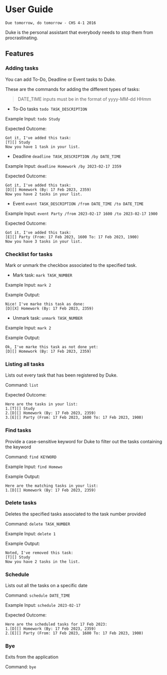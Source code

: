 # User Guide
```agsl
Due tomorrow, do tomorrow - CHS 4-1 2016
```
Duke is the personal assistant that everybody needs to stop them from procrastinating.

## Features

### Adding tasks

You can add To-Do, Deadline or Event tasks to Duke.

These are the commands for adding the different types of tasks:

> DATE_TIME inputs must be in the format of yyyy-MM-dd HHmm

- To-Do tasks `todo TASK_DESCRIPTION`

Example Input: `todo Study`

Expected Outcome:
```
Got it, I've added this task:
[T][] Study
Now you have 1 task in your list.
```

- Deadline `deadline TASK_DESCRIPTION /by DATE_TIME`

Example Input: `deadline Homework /by 2023-02-17 2359`

Expected Outcome:
```
Got it, I've added this task:
[D][] Homework (By: 17 Feb 2023, 2359)
Now you have 2 tasks in your list.
```

- Event `event TASK_DESCRIPTION /from DATE_TIME /to DATE_TIME`

Example Input: `event Party /from 2023-02-17 1600 /to 2023-02-17 1900`

Expected Outcome:
```
Got it, I've added this task:
[E][] Party (From: 17 Feb 2023, 1600 To: 17 Feb 2023, 1900)
Now you have 3 tasks in your list.
```

### Checklist for tasks

Mark or unmark the checkbox associated to the specified task.

- Mark task: `mark TASK_NUMBER`

Example Input: `mark 2`

Example Output:
```
Nice! I've marke this task as done:
[D][X] Homework (By: 17 Feb 2023, 2359)
```

- Unmark task: `unmark TASK_NUMBER`

Example Input: `mark 2`

Example Output:
```
Ok, I've marke this task as not done yet:
[D][] Homework (By: 17 Feb 2023, 2359)
```

### Listing all tasks

Lists out every task that has been registered by Duke.

Command: `list`

Expected Outcome:
```
Here are the tasks in your list:
1.[T][] Study
2.[D][] Homework (By: 17 Feb 2023, 2359)
3.[E][] Party (From: 17 Feb 2023, 1600 To: 17 Feb 2023, 1900)
```

### Find tasks

Provide a case-sensitive keyword for Duke to filter out the tasks containing the keyword

Command: `find KEYWORD`

Example Input: `find Homewo`

Example Output:
```
Here are the matching tasks in your list:
1.[D][] Homework (By: 17 Feb 2023, 2359)
```

### Delete tasks

Deletes the specified tasks associated to the task number provided

Command: `delete TASK_NUMBER`

Example Input: `delete 1`

Example Output:
```
Noted, I've removed this task:
[T][] Study 
Now you have 2 tasks in the list.
```

### Schedule

Lists out all the tasks on a specific date

Command: `schedule DATE_TIME`

Example Input: `schedule 2023-02-17`

Expected Outcome:
```
Here are the scheduled tasks for 17 Feb 2023:
1.[D][] Homework (By: 17 Feb 2023, 2359)
2.[E][] Party (From: 17 Feb 2023, 1600 To: 17 Feb 2023, 1900)
```

### Bye

Exits from the application

Command: `bye`


